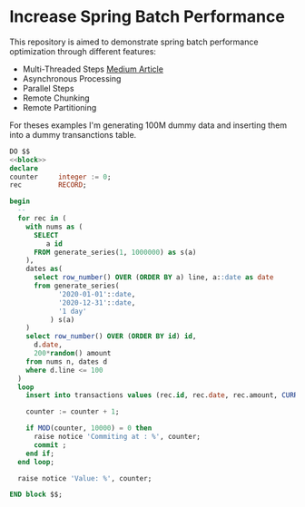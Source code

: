 # Increase Spring Batch Performance

This repository is aimed to demonstrate spring batch performance optimization through different features:
* Multi-Threaded Steps [Medium Article]()
* Asynchronous Processing
* Parallel Steps
* Remote Chunking
* Remote Partitioning

For theses examples I'm generating 100M dummy data and inserting them into a dummy transanctions table.
 

```sql
DO $$
<<block>>
declare
counter     integer := 0;
rec         RECORD;

begin
  --
  for rec in (
    with nums as (
      SELECT
         a id
      FROM generate_series(1, 1000000) as s(a)
    ),
    dates as(
      select row_number() OVER (ORDER BY a) line, a::date as date
      from generate_series(
            '2020-01-01'::date,
            '2020-12-31'::date,
            '1 day'
          ) s(a)
    )
    select row_number() OVER (ORDER BY id) id,
      d.date,
      200*random() amount
    from nums n, dates d
    where d.line <= 100
  )
  loop
    insert into transactions values (rec.id, rec.date, rec.amount, CURRENT_TIMESTAMP);

    counter := counter + 1;

    if MOD(counter, 10000) = 0 then
      raise notice 'Commiting at : %', counter;
      commit ;
    end if;
  end loop;

  raise notice 'Value: %', counter;

END block $$;
```

